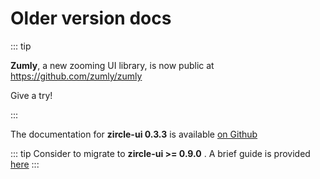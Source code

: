 # Older version docs

::: tip

**Zumly**, a new zooming UI library, is now public at https://github.com/zumly/zumly

Give a try!

:::


The documentation for **zircle-ui 0.3.3** is available [on Github](https://github.com/zircleUI/docs/tree/master/older-docs/0.3.3)

::: tip
Consider to migrate to **zircle-ui >= 0.9.0** . A brief guide is provided [here](/guide/migration.html)
:::

